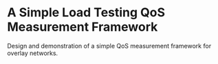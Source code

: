 # A Simple Load Testing QoS Measurement Framework
Design and demonstration of a simple QoS measurement framework for overlay networks.
